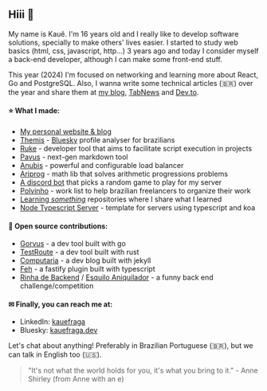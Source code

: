 ## Hiii 👋

My name is Kauê. I'm 16 years old and I really like to develop software solutions, specially to make others' lives easier. I started to study web basics (html, css, javascript, http...) 3 years ago and today I consider myself a back-end developer, although I can make some front-end stuff.

This year (2024) I'm focused on networking and learning more about React, Go and PostgreSQL. Also, I wanna write some technical articles (🇧🇷) over the year and share them at [my blog](https://kauefraga.dev/blog/), [TabNews](https://www.tabnews.com.br/kauefraga) and [Dev.to](https://dev.to/kauefraga).

#### ⭐ What I made:

- [My personal website & blog](https://kauefraga.dev)
- [Themis](https://themis.kauefraga.dev) - [Bluesky](https://bsky.app) profile analyser for brazilians
- [Ruke](https://github.com/kauefraga/ruke) - developer tool that aims to facilitate script execution in projects
- [Pavus](https://github.com/kauefraga/pavus) - next-gen markdown tool
- [Anubis](https://github.com/kauefraga/anubis) - powerful and configurable load balancer
- [Ariprog](https://github.com/kauefraga/ariprog) - math lib that solves arithmetic progressions problems
- [A discord bot](https://github.com/kauefraga/lau-discord-bot) that picks a random game to play for my server
- [Polvinho](https://polvinho.vercel.app) - work list to help brazilian freelancers to organize their work
- [Learning _something_](https://github.com/kauefraga?tab=repositories&q=learning) repositories where I share what I learned
- [Node Typescript Server](https://github.com/kauefraga/node-typescript-server) - template for servers using typescript and koa

#### 🤝 Open source contributions:

- [Gorvus](https://github.com/FelipeMCassiano/gorvus) - a dev tool built with go
- [TestRoute](https://github.com/cherryramatisdev/testroute) - a dev tool built with rust
- [Computaria](https://gitlab.com/computaria/blog) - a dev blog built with jekyll
- [Feh](https://github.com/zhaoworks/feh) - a fastify plugin built with typescript
- [Rinha de Backend](https://github.com/zanfranceschi/rinha-de-backend-2024-q1) / [Esquilo Aniquilador](https://github.com/kauefraga/esquilo-aniquilador) - a funny back end challenge/competition

#### ✉ Finally, you can reach me at:

- LinkedIn: [kauefraga](https://linkedin.com/in/kauefraga)
- Bluesky: [kauefraga.dev](https://bsky.app/profile/kauefraga.dev)

Let's chat about anything! Preferably in Brazilian Portuguese (🇧🇷), but we can talk in English too (🇺🇸).

> "It's not what the world holds for you, it's what you bring to it." - Anne Shirley (from Anne with an e)
